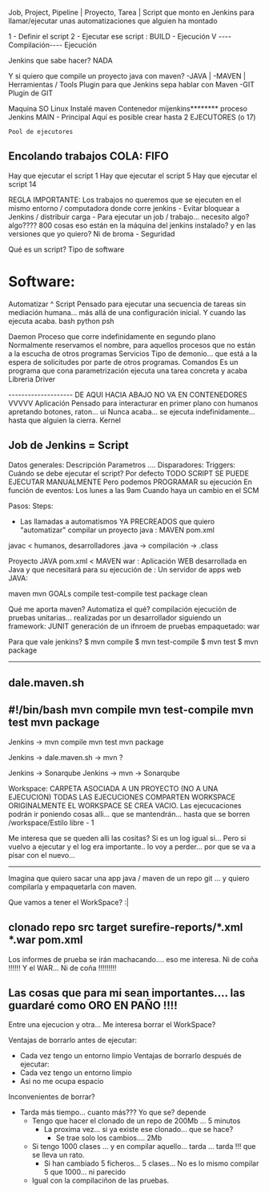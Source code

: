 
Job, Project, Pipeline  |
Proyecto, Tarea         |       Script que monto en Jenkins para llamar/ejecutar unas automatizaciones que alguien ha montado

1 - Definir el script
2 - Ejecutar ese script : BUILD - Ejecución
                            V
                            ----Compilación---- Ejecución
                            
Jenkins que sabe hacer? NADA

Y si quiero que compile un proyecto java con maven?
-JAVA    |
-MAVEN   | Herramientas / Tools
Plugin para que Jenkins sepa hablar con Maven
-GIT
Plugin de GIT


Maquina
    SO Linux
        Instalé maven
    Contenedor mijenkins********
        proceso Jenkins MAIN - Principal
        Aquí es posible crear hasta 2 EJECUTORES (o 17)
    
    Pool de ejecutores
    
    
    
Encolando trabajos COLA: FIFO
-----------------------------
Hay que ejecutar el script 1
Hay que ejecutar el script 5
Hay que ejecutar el script 14

REGLA IMPORTANTE: 
Los trabajos no queremos que se ejecuten en el mismo entorno / computadora donde corre jenkins
    - Evitar bloquear a Jenkins / distribuir carga
    - Para ejecutar un job / trabajo... necesito algo? algo???? 800 cosas
        eso están en la máquina del jenkins instalado? y en las versiones que yo quiero? Ni de broma
    - Seguridad
    





Qué es un script?
Tipo de software



# Software:
  Automatizar
    ^
Script          Pensado para ejecutar una secuencia de tareas sin mediación humana... más allá de una configuración inicial.
                Y cuando las ejecuta acaba.
                    bash
                    python
                    psh
                    
Daemon          Proceso que corre indefinidamente en segundo plano
                    Normalmente reservamos el nombre, para aquellos procesos que no están a la escucha de otros programas
Servicios       Tipo de demonio... que está a la espera de solicitudes por parte de otros programas.
Comandos        Es un programa que cona parametrización ejecuta una tarea concreta y acaba
Libreria
Driver

--------------------  DE AQUI HACIA ABAJO NO VA EN CONTENEDORES VVVVV
Aplicación      Pensado para interacturar en primer plano con humanos apretando botones, raton... ui
                Nunca acaba... se ejecuta indefinidamente... hasta que alguien la cierra.
Kernel






Job de Jenkins = Script
-----------------------
Datos generales: 
    Descripción 
    Parametros
    ....
Disparadores: Triggers: Cuándo se debe ejecutar el script?
    Por defecto TODO SCRIPT SE PUEDE EJECUTAR MANUALMENTE
    Pero podemos PROGRAMAR su ejecución
        En función de eventos:
            Los lunes a las 9am
            Cuando haya un cambio en el SCM
            
Pasos: Steps:
- Las llamadas a automatismos YA PRECREADOS que quiero "automatizar"
    compilar un proyecto java : MAVEN pom.xml

javac < humanos, desarrolladores
.java -> compilación -> .class


Proyecto JAVA
    pom.xml < MAVEN
        war : Aplicación WEB desarrollada en Java y que necesitará para su ejecución de :
            Un servidor de apps web JAVA: 
            
            
maven
    mvn
        GOALs
            compile
            test-compile
            test
            package
            clean

Qué me aporta maven?
    Automatiza el qué?  compilación
                        ejecución de pruebas unitarias... realizadas por un desarrollador siguiendo un framework: JUNIT
                            generación de un ifnroem de pruebas
                        empaquetado: war

Para que vale jenkins?
$ mvn compile
$ mvn test-compile
$ mvn test
$ mvn package

-------------------
dale.maven.sh
-------------------
#!/bin/bash
mvn compile
mvn test-compile
mvn test
mvn package
-------------------

Jenkins ->  mvn compile
            mvn test
            mvn package
            
Jenkins ->  dale.maven.sh -> mvn ? 

Jenkins -> Sonarqube
Jenkins -> mvn -> Sonarqube



Workspace: CARPETA ASOCIADA A UN PROYECTO (NO A UNA EJECUCION)
TODAS LAS EJECUCIONES COMPARTEN WORKSPACE
ORIGINALMENTE EL WORKSPACE SE CREA VACIO.
Las ejecucaciones podrán ir poniendo cosas alli... que se mantendrán... hasta que se borren
/workspace/Estilo libre - 1

Me interesa que se queden alli las cositas?
Si es un log igual si...
Pero si vuelvo a ejecutar y el log era importante.. lo voy a perder... por que se va a pisar con el nuevo...

----------------------------------
Imagina que quiero sacar una app java / maven de un repo git ... y quiero compilarla y empaquetarla con maven.

Que vamos a tener el WorkSpace?  :|

clonado repo
    src
    target
        surefire-reports/*.xml
        *.war
    pom.xml
------------------------------------
Los informes de prueba se irán machacando.... eso me interesa. Ni de coña !!!!!!
Y el WAR...                                                    Ni de coña !!!!!!!!!

Las cosas que para mi sean importantes.... las guardaré como ORO EN PAÑO !!!!
------------------------------------
Entre una ejecucion y otra... Me interesa borrar el WorkSpace?

Ventajas de borrarlo antes de ejecutar:
- Cada vez tengo un entorno limpio
Ventajas de borrarlo después de ejecutar:
- Cada vez tengo un entorno limpio
- Asi no me ocupa espacio

Inconvenientes de borrar?
- Tarda más tiempo... cuanto más??? Yo que se? depende
    - Tengo que hacer el clonado de un repo de 200Mb ... 5 minutos
        - La proxima vez... si ya existe ese clonado... que se hace? 
            - Se trae solo los cambios.... 2Mb 
    - Si tengo 1000 clases ... y en compilar aquello... tarda ... tarda !!! que se lleva un rato.
        - Si han cambiado 5 ficheros... 5 clases... No es lo mismo compilar 5 que 1000... ni parecido
    - Igual con la compilaciñon de las pruebas.